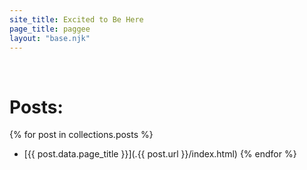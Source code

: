 ```yaml
---
site_title: Excited to Be Here
page_title: paggee
layout: "base.njk"
---
```


</br>

# Posts:

{% for post in collections.posts %}
- [{{ post.data.page_title }}](.{{ post.url }}/index.html)
{% endfor %}